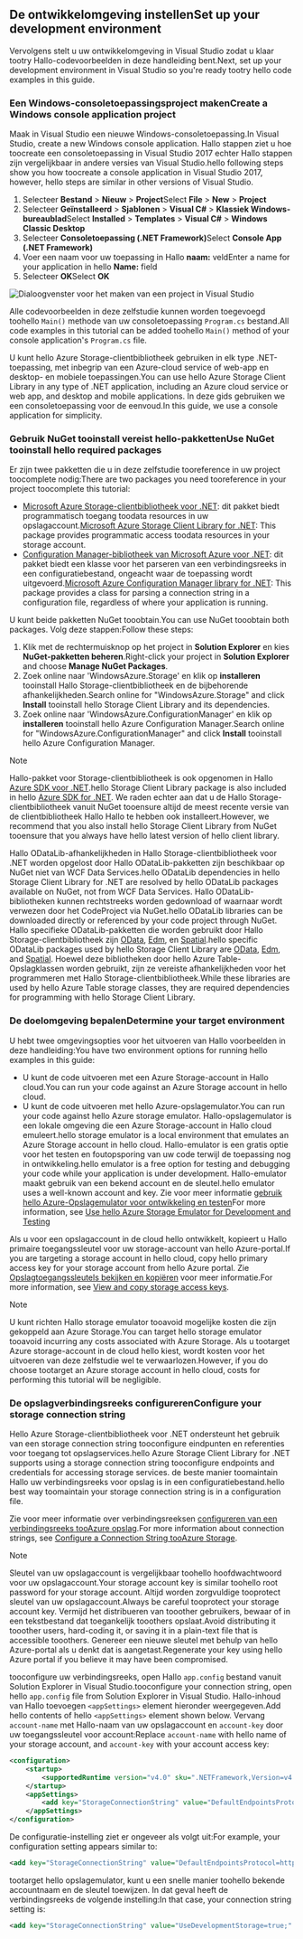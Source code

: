 ## <a name="set-up-your-development-environment"></a><span data-ttu-id="8732a-101">De ontwikkelomgeving instellen</span><span class="sxs-lookup"><span data-stu-id="8732a-101">Set up your development environment</span></span>
<span data-ttu-id="8732a-102">Vervolgens stelt u uw ontwikkelomgeving in Visual Studio zodat u klaar tootry Hallo-codevoorbeelden in deze handleiding bent.</span><span class="sxs-lookup"><span data-stu-id="8732a-102">Next, set up your development environment in Visual Studio so you're ready tootry hello code examples in this guide.</span></span>

### <a name="create-a-windows-console-application-project"></a><span data-ttu-id="8732a-103">Een Windows-consoletoepassingsproject maken</span><span class="sxs-lookup"><span data-stu-id="8732a-103">Create a Windows console application project</span></span>
<span data-ttu-id="8732a-104">Maak in Visual Studio een nieuwe Windows-consoletoepassing.</span><span class="sxs-lookup"><span data-stu-id="8732a-104">In Visual Studio, create a new Windows console application.</span></span> <span data-ttu-id="8732a-105">Hallo stappen ziet u hoe toocreate een consoletoepassing in Visual Studio 2017 echter Hallo stappen zijn vergelijkbaar in andere versies van Visual Studio.</span><span class="sxs-lookup"><span data-stu-id="8732a-105">hello following steps show you how toocreate a console application in Visual Studio 2017, however, hello steps are similar in other versions of Visual Studio.</span></span>

1. <span data-ttu-id="8732a-106">Selecteer **Bestand** > **Nieuw** > **Project**</span><span class="sxs-lookup"><span data-stu-id="8732a-106">Select **File** > **New** > **Project**</span></span>
2. <span data-ttu-id="8732a-107">Selecteer **Geïnstalleerd** > **Sjablonen** > **Visual C#** > **Klassiek Windows-bureaublad**</span><span class="sxs-lookup"><span data-stu-id="8732a-107">Select **Installed** > **Templates** > **Visual C#** > **Windows Classic Desktop**</span></span>
3. <span data-ttu-id="8732a-108">Selecteer **Consoletoepassing (.NET Framework)**</span><span class="sxs-lookup"><span data-stu-id="8732a-108">Select **Console App (.NET Framework)**</span></span>
4. <span data-ttu-id="8732a-109">Voer een naam voor uw toepassing in Hallo **naam:** veld</span><span class="sxs-lookup"><span data-stu-id="8732a-109">Enter a name for your application in hello **Name:** field</span></span>
5. <span data-ttu-id="8732a-110">Selecteer **OK**</span><span class="sxs-lookup"><span data-stu-id="8732a-110">Select **OK**</span></span>

![Dialoogvenster voor het maken van een project in Visual Studio](./media/storage-development-environment-include/storage-development-environment-include-1.png)

<span data-ttu-id="8732a-112">Alle codevoorbeelden in deze zelfstudie kunnen worden toegevoegd toohello `Main()` methode van uw consoletoepassing `Program.cs` bestand.</span><span class="sxs-lookup"><span data-stu-id="8732a-112">All code examples in this tutorial can be added toohello `Main()` method of your console application's `Program.cs` file.</span></span>

<span data-ttu-id="8732a-113">U kunt hello Azure Storage-clientbibliotheek gebruiken in elk type .NET-toepassing, met inbegrip van een Azure-cloud service of web-app en desktop- en mobiele toepassingen.</span><span class="sxs-lookup"><span data-stu-id="8732a-113">You can use hello Azure Storage Client Library in any type of .NET application, including an Azure cloud service or web app, and desktop and mobile applications.</span></span> <span data-ttu-id="8732a-114">In deze gids gebruiken we een consoletoepassing voor de eenvoud.</span><span class="sxs-lookup"><span data-stu-id="8732a-114">In this guide, we use a console application for simplicity.</span></span>

### <a name="use-nuget-tooinstall-hello-required-packages"></a><span data-ttu-id="8732a-115">Gebruik NuGet tooinstall vereist hello-pakketten</span><span class="sxs-lookup"><span data-stu-id="8732a-115">Use NuGet tooinstall hello required packages</span></span>
<span data-ttu-id="8732a-116">Er zijn twee pakketten die u in deze zelfstudie tooreference in uw project toocomplete nodig:</span><span class="sxs-lookup"><span data-stu-id="8732a-116">There are two packages you need tooreference in your project toocomplete this tutorial:</span></span>

* <span data-ttu-id="8732a-117">[Microsoft Azure Storage-clientbibliotheek voor .NET](https://www.nuget.org/packages/WindowsAzure.Storage/): dit pakket biedt programmatisch toegang toodata resources in uw opslagaccount.</span><span class="sxs-lookup"><span data-stu-id="8732a-117">[Microsoft Azure Storage Client Library for .NET](https://www.nuget.org/packages/WindowsAzure.Storage/): This package provides programmatic access toodata resources in your storage account.</span></span>
* <span data-ttu-id="8732a-118">[Configuration Manager-bibliotheek van Microsoft Azure voor .NET](https://www.nuget.org/packages/Microsoft.WindowsAzure.ConfigurationManager/): dit pakket biedt een klasse voor het parseren van een verbindingsreeks in een configuratiebestand, ongeacht waar de toepassing wordt uitgevoerd.</span><span class="sxs-lookup"><span data-stu-id="8732a-118">[Microsoft Azure Configuration Manager library for .NET](https://www.nuget.org/packages/Microsoft.WindowsAzure.ConfigurationManager/): This package provides a class for parsing a connection string in a configuration file, regardless of where your application is running.</span></span>

<span data-ttu-id="8732a-119">U kunt beide pakketten NuGet tooobtain.</span><span class="sxs-lookup"><span data-stu-id="8732a-119">You can use NuGet tooobtain both packages.</span></span> <span data-ttu-id="8732a-120">Volg deze stappen:</span><span class="sxs-lookup"><span data-stu-id="8732a-120">Follow these steps:</span></span>

1. <span data-ttu-id="8732a-121">Klik met de rechtermuisknop op het project in **Solution Explorer** en kies **NuGet-pakketten beheren**.</span><span class="sxs-lookup"><span data-stu-id="8732a-121">Right-click your project in **Solution Explorer** and choose **Manage NuGet Packages**.</span></span>
2. <span data-ttu-id="8732a-122">Zoek online naar 'WindowsAzure.Storage' en klik op **installeren** tooinstall Hallo Storage-clientbibliotheek en de bijbehorende afhankelijkheden.</span><span class="sxs-lookup"><span data-stu-id="8732a-122">Search online for "WindowsAzure.Storage" and click **Install** tooinstall hello Storage Client Library and its dependencies.</span></span>
3. <span data-ttu-id="8732a-123">Zoek online naar 'WindowsAzure.ConfigurationManager' en klik op **installeren** tooinstall hello Azure Configuration Manager.</span><span class="sxs-lookup"><span data-stu-id="8732a-123">Search online for "WindowsAzure.ConfigurationManager" and click **Install** tooinstall hello Azure Configuration Manager.</span></span>

> [!NOTE]
> <span data-ttu-id="8732a-124">Hallo-pakket voor Storage-clientbibliotheek is ook opgenomen in Hallo [Azure SDK voor .NET](https://azure.microsoft.com/downloads/).</span><span class="sxs-lookup"><span data-stu-id="8732a-124">hello Storage Client Library package is also included in hello [Azure SDK for .NET](https://azure.microsoft.com/downloads/).</span></span> <span data-ttu-id="8732a-125">We raden echter aan dat u de Hallo Storage-clientbibliotheek vanuit NuGet tooensure altijd de meest recente versie van de clientbibliotheek Hallo Hallo te hebben ook installeert.</span><span class="sxs-lookup"><span data-stu-id="8732a-125">However, we recommend that you also install hello Storage Client Library from NuGet tooensure that you always have hello latest version of hello client library.</span></span>
> 
> <span data-ttu-id="8732a-126">Hallo ODataLib-afhankelijkheden in Hallo Storage-clientbibliotheek voor .NET worden opgelost door Hallo ODataLib-pakketten zijn beschikbaar op NuGet niet van WCF Data Services.</span><span class="sxs-lookup"><span data-stu-id="8732a-126">hello ODataLib dependencies in hello Storage Client Library for .NET are resolved by hello ODataLib packages available on NuGet, not from WCF Data Services.</span></span> <span data-ttu-id="8732a-127">Hallo ODataLib-bibliotheken kunnen rechtstreeks worden gedownload of waarnaar wordt verwezen door het CodeProject via NuGet.</span><span class="sxs-lookup"><span data-stu-id="8732a-127">hello ODataLib libraries can be downloaded directly or referenced by your code project through NuGet.</span></span> <span data-ttu-id="8732a-128">Hallo specifieke ODataLib-pakketten die worden gebruikt door Hallo Storage-clientbibliotheek zijn [OData](http://nuget.org/packages/Microsoft.Data.OData/), [Edm](http://nuget.org/packages/Microsoft.Data.Edm/), en [Spatial](http://nuget.org/packages/System.Spatial/).</span><span class="sxs-lookup"><span data-stu-id="8732a-128">hello specific ODataLib packages used by hello Storage Client Library are [OData](http://nuget.org/packages/Microsoft.Data.OData/), [Edm](http://nuget.org/packages/Microsoft.Data.Edm/), and [Spatial](http://nuget.org/packages/System.Spatial/).</span></span> <span data-ttu-id="8732a-129">Hoewel deze bibliotheken door hello Azure Table-Opslagklassen worden gebruikt, zijn ze vereiste afhankelijkheden voor het programmeren met Hallo Storage-clientbibliotheek.</span><span class="sxs-lookup"><span data-stu-id="8732a-129">While these libraries are used by hello Azure Table storage classes, they are required dependencies for programming with hello Storage Client Library.</span></span>
> 
> 

### <a name="determine-your-target-environment"></a><span data-ttu-id="8732a-130">De doelomgeving bepalen</span><span class="sxs-lookup"><span data-stu-id="8732a-130">Determine your target environment</span></span>
<span data-ttu-id="8732a-131">U hebt twee omgevingsopties voor het uitvoeren van Hallo voorbeelden in deze handleiding:</span><span class="sxs-lookup"><span data-stu-id="8732a-131">You have two environment options for running hello examples in this guide:</span></span>

* <span data-ttu-id="8732a-132">U kunt de code uitvoeren met een Azure Storage-account in Hallo cloud.</span><span class="sxs-lookup"><span data-stu-id="8732a-132">You can run your code against an Azure Storage account in hello cloud.</span></span> 
* <span data-ttu-id="8732a-133">U kunt de code uitvoeren met hello Azure-opslagemulator.</span><span class="sxs-lookup"><span data-stu-id="8732a-133">You can run your code against hello Azure storage emulator.</span></span> <span data-ttu-id="8732a-134">Hallo-opslagemulator is een lokale omgeving die een Azure Storage-account in Hallo cloud emuleert.</span><span class="sxs-lookup"><span data-stu-id="8732a-134">hello storage emulator is a local environment that emulates an Azure Storage account in hello cloud.</span></span> <span data-ttu-id="8732a-135">Hallo-emulator is een gratis optie voor het testen en foutopsporing van uw code terwijl de toepassing nog in ontwikkeling.</span><span class="sxs-lookup"><span data-stu-id="8732a-135">hello emulator is a free option for testing and debugging your code while your application is under development.</span></span> <span data-ttu-id="8732a-136">Hallo-emulator maakt gebruik van een bekend account en de sleutel.</span><span class="sxs-lookup"><span data-stu-id="8732a-136">hello emulator uses a well-known account and key.</span></span> <span data-ttu-id="8732a-137">Zie voor meer informatie [gebruik hello Azure-Opslagemulator voor ontwikkeling en testen](../articles/storage/common/storage-use-emulator.md)</span><span class="sxs-lookup"><span data-stu-id="8732a-137">For more information, see [Use hello Azure Storage Emulator for Development and Testing](../articles/storage/common/storage-use-emulator.md)</span></span>

<span data-ttu-id="8732a-138">Als u voor een opslagaccount in de cloud hello ontwikkelt, kopieert u Hallo primaire toegangssleutel voor uw storage-account van hello Azure-portal.</span><span class="sxs-lookup"><span data-stu-id="8732a-138">If you are targeting a storage account in hello cloud, copy hello primary access key for your storage account from hello Azure portal.</span></span> <span data-ttu-id="8732a-139">Zie [Opslagtoegangssleutels bekijken en kopiëren](../articles/storage/common/storage-create-storage-account.md#view-and-copy-storage-access-keys) voor meer informatie.</span><span class="sxs-lookup"><span data-stu-id="8732a-139">For more information, see [View and copy storage access keys](../articles/storage/common/storage-create-storage-account.md#view-and-copy-storage-access-keys).</span></span>

> [!NOTE]
> <span data-ttu-id="8732a-140">U kunt richten Hallo storage emulator tooavoid mogelijke kosten die zijn gekoppeld aan Azure Storage.</span><span class="sxs-lookup"><span data-stu-id="8732a-140">You can target hello storage emulator tooavoid incurring any costs associated with Azure Storage.</span></span> <span data-ttu-id="8732a-141">Als u tootarget Azure storage-account in de cloud hello kiest, wordt kosten voor het uitvoeren van deze zelfstudie wel te verwaarlozen.</span><span class="sxs-lookup"><span data-stu-id="8732a-141">However, if you do choose tootarget an Azure storage account in hello cloud, costs for performing this tutorial will be negligible.</span></span>
> 
> 

### <a name="configure-your-storage-connection-string"></a><span data-ttu-id="8732a-142">De opslagverbindingsreeks configureren</span><span class="sxs-lookup"><span data-stu-id="8732a-142">Configure your storage connection string</span></span>
<span data-ttu-id="8732a-143">Hello Azure Storage-clientbibliotheek voor .NET ondersteunt het gebruik van een storage connection string tooconfigure eindpunten en referenties voor toegang tot opslagservices.</span><span class="sxs-lookup"><span data-stu-id="8732a-143">hello Azure Storage Client Library for .NET supports using a storage connection string tooconfigure endpoints and credentials for accessing storage services.</span></span> <span data-ttu-id="8732a-144">de beste manier toomaintain Hallo uw verbindingsreeks voor opslag is in een configuratiebestand.</span><span class="sxs-lookup"><span data-stu-id="8732a-144">hello best way toomaintain your storage connection string is in a configuration file.</span></span> 

<span data-ttu-id="8732a-145">Zie voor meer informatie over verbindingsreeksen [configureren van een verbindingsreeks tooAzure opslag](../articles/storage/common/storage-configure-connection-string.md).</span><span class="sxs-lookup"><span data-stu-id="8732a-145">For more information about connection strings, see [Configure a Connection String tooAzure Storage](../articles/storage/common/storage-configure-connection-string.md).</span></span>

> [!NOTE]
> <span data-ttu-id="8732a-146">Sleutel van uw opslagaccount is vergelijkbaar toohello hoofdwachtwoord voor uw opslagaccount.</span><span class="sxs-lookup"><span data-stu-id="8732a-146">Your storage account key is similar toohello root password for your storage account.</span></span> <span data-ttu-id="8732a-147">Altijd worden zorgvuldige tooprotect sleutel van uw opslagaccount.</span><span class="sxs-lookup"><span data-stu-id="8732a-147">Always be careful tooprotect your storage account key.</span></span> <span data-ttu-id="8732a-148">Vermijd het distribueren van tooother gebruikers, bewaar of in een tekstbestand dat toegankelijk tooothers opslaat.</span><span class="sxs-lookup"><span data-stu-id="8732a-148">Avoid distributing it tooother users, hard-coding it, or saving it in a plain-text file that is accessible tooothers.</span></span> <span data-ttu-id="8732a-149">Genereer een nieuwe sleutel met behulp van hello Azure-portal als u denkt dat is aangetast.</span><span class="sxs-lookup"><span data-stu-id="8732a-149">Regenerate your key using hello Azure portal if you believe it may have been compromised.</span></span>
> 
> 

<span data-ttu-id="8732a-150">tooconfigure uw verbindingsreeks, open Hallo `app.config` bestand vanuit Solution Explorer in Visual Studio.</span><span class="sxs-lookup"><span data-stu-id="8732a-150">tooconfigure your connection string, open hello `app.config` file from Solution Explorer in Visual Studio.</span></span> <span data-ttu-id="8732a-151">Hallo-inhoud van Hallo toevoegen `<appSettings>` element hieronder weergegeven.</span><span class="sxs-lookup"><span data-stu-id="8732a-151">Add hello contents of hello `<appSettings>` element shown below.</span></span> <span data-ttu-id="8732a-152">Vervang `account-name` met Hallo-naam van uw opslagaccount en `account-key` door uw toegangssleutel voor account:</span><span class="sxs-lookup"><span data-stu-id="8732a-152">Replace `account-name` with hello name of your storage account, and `account-key` with your account access key:</span></span>

```xml
<configuration>
    <startup> 
        <supportedRuntime version="v4.0" sku=".NETFramework,Version=v4.5.2" />
    </startup>
    <appSettings>
        <add key="StorageConnectionString" value="DefaultEndpointsProtocol=https;AccountName=account-name;AccountKey=account-key" />
    </appSettings>
</configuration>
```

<span data-ttu-id="8732a-153">De configuratie-instelling ziet er ongeveer als volgt uit:</span><span class="sxs-lookup"><span data-stu-id="8732a-153">For example, your configuration setting appears similar to:</span></span>

```xml
<add key="StorageConnectionString" value="DefaultEndpointsProtocol=https;AccountName=storagesample;AccountKey=GMuzNHjlB3S9itqZJHHCnRkrokLkcSyW7yK9BRbGp0ENePunLPwBgpxV1Z/pVo9zpem/2xSHXkMqTHHLcx8XRA==" />
```

tootarget hello opslagemulator, kunt u een snelle manier toohello bekende accountnaam en de sleutel toewijzen. <span data-ttu-id="8732a-155">In dat geval heeft de verbindingsreeks de volgende instelling:</span><span class="sxs-lookup"><span data-stu-id="8732a-155">In that case, your connection string setting is:</span></span>

```xml
<add key="StorageConnectionString" value="UseDevelopmentStorage=true;" />
```

